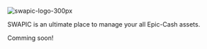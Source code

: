 
![swapic-logo-300px](https://user-images.githubusercontent.com/53139520/119657029-4ffc4e00-be23-11eb-9165-1b3cf711e3e0.png)

SWAPIC is an ultimate place to manage your all Epic-Cash assets.

Comming soon!
